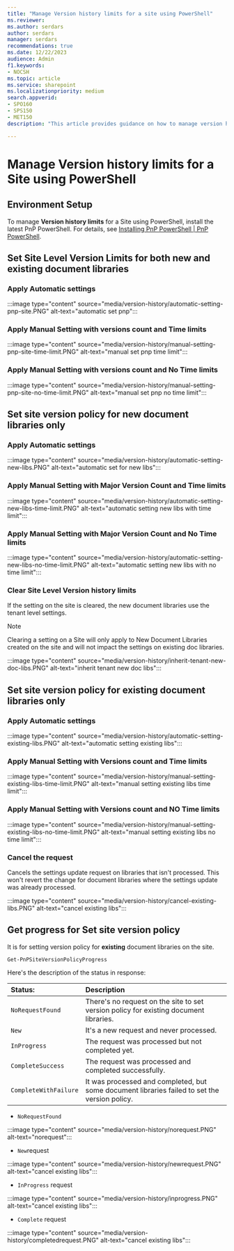 ```yaml
---
title: "Manage Version history limits for a site using PowerShell"
ms.reviewer: 
ms.author: serdars
author: serdars
manager: serdars
recommendations: true
ms.date: 12/22/2023
audience: Admin
f1.keywords:
- NOCSH
ms.topic: article
ms.service: sharepoint
ms.localizationpriority: medium
search.appverid:
- SPO160
- SPS150
- MET150
description: "This article provides guidance on how to manage version history limits for a site using PowerShell."

---
```


# Manage Version history limits for a Site using PowerShell

## Environment Setup

To manage **Version history limits** for a Site using PowerShell, install the latest PnP PowerShell. For details, see [Installing PnP PowerShell | PnP PowerShell](https://pnp.github.io/powershell/articles/installation.html).

## Set Site Level Version Limits for both new and existing document libraries

### Apply Automatic settings

:::image type="content" source="media/version-history/automatic-setting-pnp-site.PNG" alt-text="automatic set pnp":::

### Apply Manual Setting with versions count and Time limits

:::image type="content" source="media/version-history/manual-setting-pnp-site-time-limit.PNG" alt-text="manual set pnp time limit":::

### Apply Manual Setting with versions count and No Time limits

:::image type="content" source="media/version-history/manual-setting-pnp-site-no-time-limit.PNG" alt-text="manual set pnp no time limit":::

## Set site version policy for new document libraries only

### Apply Automatic settings 

:::image type="content" source="media/version-history/automatic-setting-new-libs.PNG" alt-text="automatic set for new libs":::

### Apply Manual Setting with Major Version Count and Time limits

:::image type="content" source="media/version-history/automatic-setting-new-libs-time-limit.PNG" alt-text="automatic setting new libs with time limit":::

### Apply Manual Setting with Major Version Count and No Time limits  

:::image type="content" source="media/version-history/automatic-setting-new-libs-no-time-limit.PNG" alt-text="automatic setting new libs with no time limit":::

### Clear Site Level Version history limits  

If the setting on the site is cleared, the new document libraries use the tenant level settings.  
> [!NOTE]
> Clearing a setting on a Site will only apply to New Document Libraries created on the site and will not impact the settings on existing doc libraries.  

:::image type="content" source="media/version-history/inherit-tenant-new-doc-libs.PNG" alt-text="inherit tenant new doc libs":::

## Set site version policy for existing document libraries only

### Apply Automatic settings

:::image type="content" source="media/version-history/automatic-setting-existing-libs.PNG" alt-text="automatic setting existing libs":::

### Apply Manual Setting with Versions count and Time limits

:::image type="content" source="media/version-history/manual-setting-existing-libs-time-limit.PNG" alt-text="manual setting existing libs time limit":::

### Apply Manual Setting with Versions count and NO Time limits

:::image type="content" source="media/version-history/manual-setting-existing-libs-no-time-limit.PNG" alt-text="manual setting existing libs no time limit":::

### Cancel the request  

Cancels the settings update request on libraries that isn't processed. This won't revert the change for document libraries where the settings update was already processed.

:::image type="content" source="media/version-history/cancel-existing-libs.PNG" alt-text="cancel existing libs":::

## Get progress for Set site version policy

It is for setting version policy for **existing** document libraries on the site.  

`Get-PnPSiteVersionPolicyProgress`

Here's the description of the status in response:

| **Status:** | **Description** |
|:-----|:-----|
| `NoRequestFound` | There's no request on the site to set version policy for existing document libraries. |
| `New`   | It's a new request and never processed. |
| `InProgress`  | The request was processed but not completed yet. |
| `CompleteSuccess` | The request was processed and completed successfully. |
| `CompleteWithFailure`  | It was processed and completed, but some document libraries failed to set the version policy. |

- `NoRequestFound`

:::image type="content" source="media/version-history/norequest.PNG" alt-text="norequest":::

- `New`request

:::image type="content" source="media/version-history/newrequest.PNG" alt-text="cancel existing libs":::

- `InProgress` request

:::image type="content" source="media/version-history/inprogress.PNG" alt-text="cancel existing libs":::

- `Complete` request

:::image type="content" source="media/version-history/completedrequest.PNG" alt-text="cancel existing libs":::

